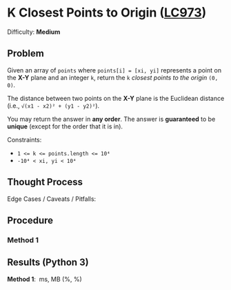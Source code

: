 # K Closest Points to Origin ([LC973](https://leetcode.com/problems/k-closest-points-to-origin/))
Difficulty: **Medium**

## Problem

Given an array of `points` where `points[i] = [xi, yi]` represents a point on the **X-Y** plane and an integer `k`, return the `k` *closest points to the origin* `(0, 0)`.

The distance between two points on the **X-Y** plane is the Euclidean distance (i.e., `√(x1 - x2)² + (y1 - y2)²`).

You may return the answer in **any order**. The answer is **guaranteed** to be **unique** (except for the order that it is in).

Constraints:
- `1 <= k <= points.length <= 10⁴`
- `-10⁴ < xi, yi < 10⁴`

## Thought Process

Edge Cases / Caveats / Pitfalls:

## Procedure

### Method 1

## Results (Python 3)

**Method 1**:  ms, MB (%, %)
